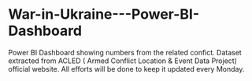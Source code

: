 # War-in-Ukraine---Power-BI-Dashboard
Power BI Dashboard showing numbers from the related confict. Dataset extracted from ACLED ( Armed Conflict Location &amp; Event Data Project) official website. All efforts will be done to keep it updated every Monday.

